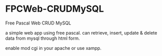 # FPCWeb-CRUDMySQL
Free Pascal Web CRUD MySQL

a simple web app using free pascal. can retrieve, insert, update & delete data from mysql through html form.

enable mod cgi in your apache or use xampp.
